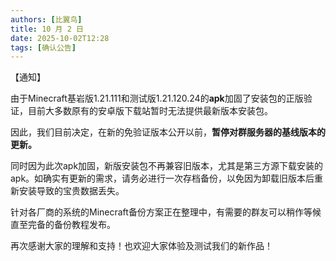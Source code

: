```yaml
---
authors: [比翼鸟]
title: 10 月 2 日
date: 2025-10-02T12:28
tags: [确认公告]
---
```


【通知】

由于Minecraft基岩版1.21.111和测试版1.21.120.24的**apk**加固了安装包的正版验证，目前大多数原有的安卓版下载站暂时无法提供最新版本安装包。

因此，我们目前决定，在新的免验证版本公开以前，**暂停对群服务器的基线版本的更新。**

同时因为此次apk加固，新版安装包不再兼容旧版本，尤其是第三方源下载安装的apk。如确实有更新的需求，请务必进行一次存档备份，以免因为卸载旧版本后重新安装导致的宝贵数据丢失。

针对各厂商的系统的Minecraft备份方案正在整理中，有需要的群友可以稍作等候直至完备的备份教程发布。

再次感谢大家的理解和支持！也欢迎大家体验及测试我们的新作品！